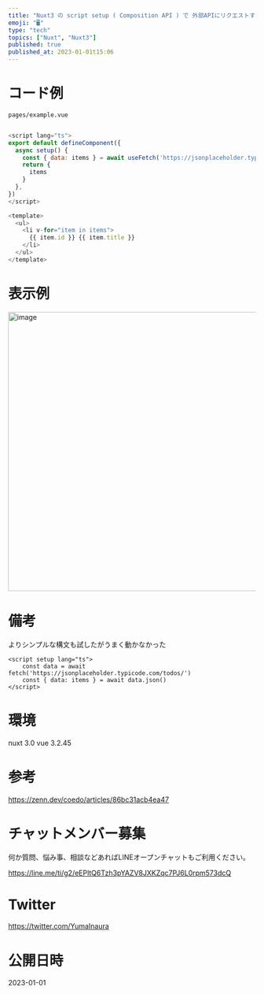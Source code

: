 ```yaml
---
title: "Nuxt3 の script setup ( Composition API ) で 外部APIにリクエストする"
emoji: "🖥"
type: "tech"
topics: ["Nuxt", "Nuxt3"]
published: true
published_at: 2023-01-01t15:06
---
```


# コード例

`pages/example.vue`

```js

<script lang="ts">
export default defineComponent({
  async setup() {
    const { data: items } = await useFetch('https://jsonplaceholder.typicode.com/todos/')
    return {
      items
    }
  },
})
</script>

<template>
  <ul>
    <li v-for="item in items">
      {{ item.id }} {{ item.title }}
    </li>
  </ul>
</template>

```

# 表示例

<img width="567" alt="image" src="https://user-images.githubusercontent.com/13635059/210162409-41a02601-c5dd-44fc-9004-cf403c048a89.png">

# 備考

よりシンプルな構文も試したがうまく動かなかった

```
<script setup lang="ts">
    const data = await fetch('https://jsonplaceholder.typicode.com/todos/')
    const { data: items } = await data.json()
</script>
```

# 環境

nuxt 3.0
vue 3.2.45

# 参考

https://zenn.dev/coedo/articles/86bc31acb4ea47


# チャットメンバー募集


何か質問、悩み事、相談などあればLINEオープンチャットもご利用ください。

https://line.me/ti/g2/eEPltQ6Tzh3pYAZV8JXKZqc7PJ6L0rpm573dcQ


# Twitter

https://twitter.com/YumaInaura


# 公開日時

2023-01-01
